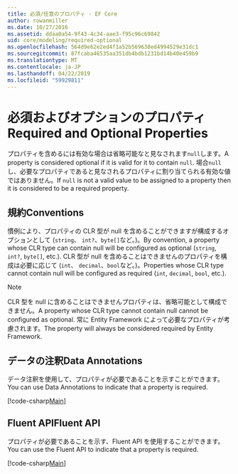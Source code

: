 ```yaml
---
title: 必須/任意のプロパティ - EF Core
author: rowanmiller
ms.date: 10/27/2016
ms.assetid: ddaa0a54-9f43-4c34-aae3-f95c96c69842
uid: core/modeling/required-optional
ms.openlocfilehash: 564d9e62e2ed4f1a52b569630ed4994529e31dc1
ms.sourcegitcommit: 87fcaba46535aa351db4bdb1231bd14b40e459b9
ms.translationtype: MT
ms.contentlocale: ja-JP
ms.lasthandoff: 04/22/2019
ms.locfileid: "59929811"
---
```

# <a name="required-and-optional-properties"></a><span data-ttu-id="8823f-102">必須およびオプションのプロパティ</span><span class="sxs-lookup"><span data-stu-id="8823f-102">Required and Optional Properties</span></span>

<span data-ttu-id="8823f-103">プロパティを含めるには有効な場合は省略可能なと見なされます`null`します。</span><span class="sxs-lookup"><span data-stu-id="8823f-103">A property is considered optional if it is valid for it to contain `null`.</span></span> <span data-ttu-id="8823f-104">場合`null`し、必要なプロパティであると見なされるプロパティに割り当てられる有効な値ではありません。</span><span class="sxs-lookup"><span data-stu-id="8823f-104">If `null` is not a valid value to be assigned to a property then it is considered to be a required property.</span></span>

## <a name="conventions"></a><span data-ttu-id="8823f-105">規約</span><span class="sxs-lookup"><span data-stu-id="8823f-105">Conventions</span></span>

<span data-ttu-id="8823f-106">慣例により、プロパティの CLR 型が null を含めることができますが構成するオプションとして (`string`、 `int?`、`byte[]`など。)。</span><span class="sxs-lookup"><span data-stu-id="8823f-106">By convention, a property whose CLR type can contain null will be configured as optional (`string`, `int?`, `byte[]`, etc.).</span></span> <span data-ttu-id="8823f-107">CLR 型が null を含めることはできませんのプロパティを構成は必要に応じて (`int`、 `decimal`、`bool`など。)。</span><span class="sxs-lookup"><span data-stu-id="8823f-107">Properties whose CLR type cannot contain null will be configured as required (`int`, `decimal`, `bool`, etc.).</span></span>

> [!NOTE]  
> <span data-ttu-id="8823f-108">CLR 型を null に含めることはできませんプロパティは、省略可能として構成できません。</span><span class="sxs-lookup"><span data-stu-id="8823f-108">A property whose CLR type cannot contain null cannot be configured as optional.</span></span> <span data-ttu-id="8823f-109">常に Entity Framework によって必要なプロパティが考慮されます。</span><span class="sxs-lookup"><span data-stu-id="8823f-109">The property will always be considered required by Entity Framework.</span></span>

## <a name="data-annotations"></a><span data-ttu-id="8823f-110">データの注釈</span><span class="sxs-lookup"><span data-stu-id="8823f-110">Data Annotations</span></span>

<span data-ttu-id="8823f-111">データ注釈を使用して、プロパティが必要であることを示すことができます。</span><span class="sxs-lookup"><span data-stu-id="8823f-111">You can use Data Annotations to indicate that a property is required.</span></span>

[!code-csharp[Main](../../../samples/core/Modeling/DataAnnotations/Samples/Required.cs?highlight=14)]

## <a name="fluent-api"></a><span data-ttu-id="8823f-112">Fluent API</span><span class="sxs-lookup"><span data-stu-id="8823f-112">Fluent API</span></span>

<span data-ttu-id="8823f-113">プロパティが必要であることを示す、Fluent API を使用することができます。</span><span class="sxs-lookup"><span data-stu-id="8823f-113">You can use the Fluent API to indicate that a property is required.</span></span>

[!code-csharp[Main](../../../samples/core/Modeling/FluentAPI/Samples/Required.cs?highlight=11-13)]

